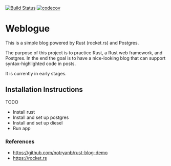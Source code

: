 
[![Build Status](https://travis-ci.org/0xidation/anti-social-network.svg?branch=master)](https://travis-ci.org/losborne/weblogue) 
[![codecov](https://codecov.io/gh/losborne/weblogue/branch/master/graph/badge.svg)](https://codecov.io/gh/losborne/weblogue)

# Weblogue

This is a simple blog powered by Rust (rocket.rs) and Postgres.

The purpose of this project is to practice Rust, a Rust web framework, and
Postgres. In the end the goal is to have a nice-looking blog that can support
syntax-highlighted code in posts. 

It is currently in early stages.

## Installation Instructions
  TODO
  - Install rust
  - Install and set up postgres
  - Install and set up diesel
  - Run app

### References
  - https://github.com/notryanb/rust-blog-demo
  - https://rocket.rs
  
